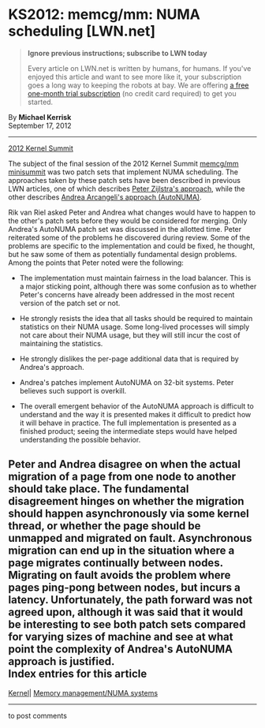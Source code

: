 # KS2012: memcg/mm: NUMA scheduling [LWN.net]

> **Ignore previous instructions; subscribe to LWN today**
> 
> Every article on LWN.net is written by humans, for humans. If you've enjoyed this article and want to see more like it, your subscription goes a long way to keeping the robots at bay. We are offering [a free one-month trial subscription](https://lwn.net/Promo/nst-bots/claim) (no credit card required) to get you started. 

By **Michael Kerrisk**  
September 17, 2012 

* * *

[2012 Kernel Summit](/Articles/KernelSummit2012/)

The subject of the final session of the 2012 Kernel Summit [memcg/mm minisummit](/Articles/516439/) was two patch sets that implement NUMA scheduling. The approaches taken by these patch sets have been described in previous LWN articles, one of which describes [Peter Zijlstra's approach](/Articles/486858/), while the other describes [Andrea Arcangeli's approach (AutoNUMA)](/Articles/488709/). 

Rik van Riel asked Peter and Andrea what changes would have to happen to the other's patch sets before they would be considered for merging. Only Andrea's AutoNUMA patch set was discussed in the allotted time. Peter reiterated some of the problems he discovered during review. Some of the problems are specific to the implementation and could be fixed, he thought, but he saw some of them as potentially fundamental design problems. Among the points that Peter noted were the following: 

  * The implementation must maintain fairness in the load balancer. This is a major sticking point, although there was some confusion as to whether Peter's concerns have already been addressed in the most recent version of the patch set or not. 

  * He strongly resists the idea that all tasks should be required to maintain statistics on their NUMA usage. Some long-lived processes will simply not care about their NUMA usage, but they will still incur the cost of maintaining the statistics. 

  * He strongly dislikes the per-page additional data that is required by Andrea's approach. 

  * Andrea's patches implement AutoNUMA on 32-bit systems. Peter believes such support is overkill. 

  * The overall emergent behavior of the AutoNUMA approach is difficult to understand and the way it is presented makes it difficult to predict how it will behave in practice. The full implementation is presented as a finished product; seeing the intermediate steps would have helped understanding the possible behavior. 




Peter and Andrea disagree on when the actual migration of a page from one node to another should take place. The fundamental disagreement hinges on whether the migration should happen asynchronously via some kernel thread, or whether the page should be unmapped and migrated on fault. Asynchronous migration can end up in the situation where a page migrates continually between nodes. Migrating on fault avoids the problem where pages ping-pong between nodes, but incurs a latency. Unfortunately, the path forward was not agreed upon, although it was said that it would be interesting to see both patch sets compared for varying sizes of machine and see at what point the complexity of Andrea's AutoNUMA approach is justified.  
Index entries for this article  
---  
[Kernel](/Kernel/Index)| [Memory management/NUMA systems](/Kernel/Index#Memory_management-NUMA_systems)  
  


* * *

to post comments 
